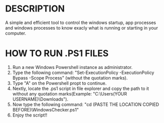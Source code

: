 # DESCRIPTION
A simple and efficient tool to control the windows startup, app processes and windows processes to know exacly what is running or starting in your computer.

# HOW TO RUN .PS1 FILES
1. Run a new Windows Powershell instance as administrator.
2. Type the following command: "Set-ExecutionPolicy -ExecutionPolicy Bypass -Scope Process" (without the quotation marks).
3. Type "A" on the Powershell propt to continue.
4. Nextly, locate the .ps1 script in file explorer and copy the path to it without any quotation marks(Example: "C:\Users\(YOUR USERNAME)\Downloads").
5. Now type the following command: "cd (PASTE THE LOCATION COPIED BEFORE)\WindowsChecker.ps1"
6. Enjoy the script!!
